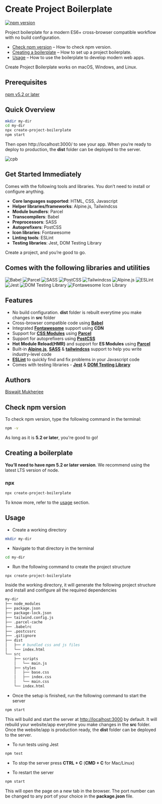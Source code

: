 # Create Project Boilerplate
[![npm version](https://img.shields.io/badge/npm%20package-v2.3.1-brightgreen)](https://img.shields.io/badge/npm%20package-v2.3.1-brightgreen)

Project boilerplate for a modern ES6+ cross-browser compatible workflow with no build configuration.

  - [Check npm version](#check-npm-version) – How to check npm version.
  - [Creating a boilerplate](#creating-a-boilerplate) – How to set up a project boilerplate.
  - [Usage](#usage) – How to use the boilerplate to develop modern web apps.

Create Project Boilerplate works on macOS, Windows, and Linux.


## Prerequisites

[npm v5.2 or later](https://nodejs.org/)


## Quick Overview

```bash
mkdir my-dir
cd my-dir
npx create-project-boilerplate
npm start
```

Then open http://localhost:3000/ to see your app.
When you’re ready to deploy to production, the **dist** folder can be deployed to the server.

![cpb](https://res.cloudinary.com/dbnt8bskc/image/upload/v1664003474/Projects/create-project-boilerplate/cpb_rwtiyq.gif)

## Get Started Immediately

Comes with the following tools and libraries. You don’t need to install or configure anything.

- **Core languages supported**: HTML, CSS, Javascript
- **Helper libraries/frameworks**: Alpine.js, Tailwindcss
- **Module bundlers**: Parcel
- **Transcompilers**: Babel
- **Preprocessors**: SASS
- **Autoprefixers**: PostCSS
- **Icon libraries**: Fontawesome
- **Linting tools**: ESLint
- **Testing libraries**: Jest, DOM Testing Library

Create a project, and you’re good to go.


## Comes with the following libraries and utilities

![Babel](https://res.cloudinary.com/dbnt8bskc/image/upload/v1664002075/Projects/create-project-boilerplate/babel_tnea8r.png)
![Parcel](https://res.cloudinary.com/dbnt8bskc/image/upload/v1664002075/Projects/create-project-boilerplate/Parcel-mb_hsbadm.png)
![SASS](https://res.cloudinary.com/dbnt8bskc/image/upload/v1664002075/Projects/create-project-boilerplate/sass_joaldy.png)
![PostCSS](https://res.cloudinary.com/dbnt8bskc/image/upload/v1664002075/Projects/create-project-boilerplate/postcss_b3fecc.png)
![Tailwindcss](https://res.cloudinary.com/dbnt8bskc/image/upload/v1664002075/Projects/create-project-boilerplate/tailwindcss_y7hxh1.png)
![Alpine.js](https://res.cloudinary.com/dbnt8bskc/image/upload/v1664002075/Projects/create-project-boilerplate/alpinejs_ijeh9g.jpg)
![ESLint](https://res.cloudinary.com/dbnt8bskc/image/upload/v1664002074/Projects/create-project-boilerplate/eslint_tihzz6.png)
![Jest](https://res.cloudinary.com/dbnt8bskc/image/upload/v1664002074/Projects/create-project-boilerplate/jest_p9ggno.png)
![DOM Testing Library](https://res.cloudinary.com/dbnt8bskc/image/upload/v1664002074/Projects/create-project-boilerplate/dom-testing-library_e0uj88.jpg)
![Fontawesome Icon Library](https://res.cloudinary.com/dbnt8bskc/image/upload/v1664002075/Projects/create-project-boilerplate/fontawesome_dlbby8.png)


## Features

- No build configuration. **dist** folder is rebuilt everytime you make changes in **src** folder
- Cross-browser compatible code using **[Babel](https://babeljs.io/)**
- Integrated **[Fontawesome](https://fontawesome.com/)** support using **CDN**
- Support for **[CSS Modules](https://parceljs.org/languages/css/#css-modules)** using **[Parcel](https://parceljs.org/)**
- Support for autoprefixers using **[PostCSS](https://postcss.org/)**
- **Hot Module Reload(HMR)** and support for **ES Modules** using **[Parcel](https://parceljs.org/)**
- Built-in **[Alpine.js](https://alpinejs.dev/)**, **[SASS](https://sass-lang.com/)** & **[tailwindcss](https://tailwindcss.com/)** support to help you write industry-level code
- **[ESLint](https://eslint.org/)** to quickly find and fix problems in your Javascript code
- Comes with testing libraries - **[Jest](https://jestjs.io/)** & **[DOM Testing Library](https://testing-library.com/)**


## Authors

[Biswajit Mukherjee](https://github.com/Biswajit-Mukherjee)


## Check npm version

To check npm version, type the following command in the terminal:

```bash
npm -v
```

As long as it is **5.2 or later**, you're good to go!


## Creating a boilerplate

**You’ll need to have npm 5.2 or later version**. We recommend using the latest LTS version of node.

**<h3>npx</h3>**

```bash
npx create-project-boilerplate
```

To know more, refer to the [usage](#Usage) section.


## Usage

- Create a working directory
```bash
mkdir my-dir
```

- Navigate to that directory in the terminal

```bash
cd my-dir
```

- Run the following command to create the project structure

```bash
npx create-project-boilerplate
```

Inside the working directory, it will generate the following project structure and install and configure all the required dependencies

```bash
my-dir
├── node_modules
├── package.json
├── package-lock.json
├── tailwind.config.js
├── .parcel-cache
├── .babelrc
├── .postcssrc
├── .gitignore
├── dist
│   ├── # bundled css and js files
│   └── index.html
└── src
    ├── scripts
    │   └── main.js
    ├── styles
    │   ├── base.css
    │   ├── index.css
    │   └── main.css
    └── index.html
```

- Once the setup is finished, run the following command to start the server

```bash
npm start
```
This will build and start the server at [http://localhost:3000](http://localhost:3000) by default. It will rebuild your website/app everytime you make changes in the **src** folder. Once the website/app is production ready, the **dist** folder can be deployed to the server.

- To run tests using Jest

```bash
npm test
```

- To stop the server press **CTRL + C** (**CMD + C** for Mac/Linux)

- To restart the server

```bash
npm start
```

This will open the page on a new tab in the browser. The port number can be changed to any port of your choice in the **package.json** file.
